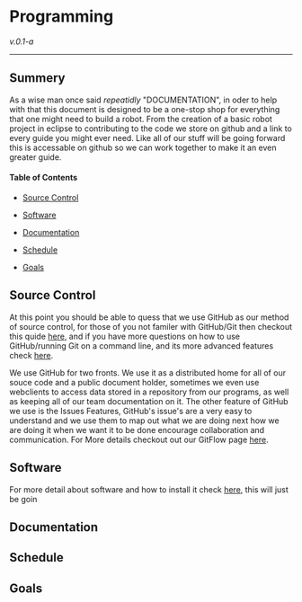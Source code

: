 # Programming

_v.0.1-a_

---

## Summery

As a wise man once said _repeatidly_ "DOCUMENTATION", in oder to help with that this document is designed to be a one-stop shop for everything that one might need to build a robot. From the creation of a basic robot project in eclipse to contributing to the code we store on github and a link to every guide you might ever need. Like all of our stuff will be going forward this is accessable on github so we can work together to make it an even greater guide.

#### Table of Contents

* [Source Control](#source-control)

* [Software](#software)

* [Documentation ](#documentation)

* [Schedule](#schedule)

* [Goals](#goals)


## Source Control

At this point you should be able to quess that we use GitHub as our method of source control, for those of you not familer with GitHub\/Git then checkout this quide [here](),  and if you have more questions on how to use GitHub\/running Git on a command line, and its more advanced features check [here]().

We use GitHub for two fronts. We use it as a distributed home for all of our souce code and a public document holder, sometimes we even use webclients to access data stored in a repository from our programs, as well as keeping all of our team documentation on it. The other feature of GitHub we use is the Issues Features, GitHub's issue's are a very easy to understand and we use them to map out what we are doing next how we are doing it when we want it to be done encourage collaboration and communication. For More details checkout out our GitFlow page [here]().

## Software

For more detail about software and how to install it check [here](/Software), this will just be goin

## Documentation

## Schedule

## Goals

